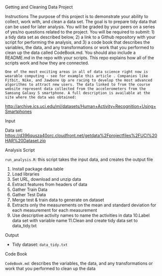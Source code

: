 
Getting and Cleaning Data Project


Instructions
	The purpose of this project is to demonstrate your ability to collect, work with, and clean a data set. The goal is to prepare tidy data that can be used for later analysis. You will be graded by your peers on a series of yes/no questions related to the project. You will be required to submit: 1) a tidy data set as described below, 2) a link to a Github repository with your script for performing the analysis, and 3) a code book that describes the variables, the data, and any transformations or work that you performed to clean up the data called CodeBook.md. You should also include a README.md in the repo with your scripts. This repo explains how all of the scripts work and how they are connected.

	One of the most exciting areas in all of data science right now is wearable computing - see for example this article . Companies like Fitbit, Nike, and Jawbone Up are racing to develop the most advanced algorithms to attract new users. The data linked to from the course website represent data collected from the accelerometers from the Samsung Galaxy S smartphone. A full description is available at the site where the data was obtained:

http://archive.ics.uci.edu/ml/datasets/Human+Activity+Recognition+Using+Smartphones
	
Input

Data set: https://d396qusza40orc.cloudfront.net/getdata%2Fprojectfiles%2FUCI%20HAR%20Dataset.zip 


Analysis Script

`run_analysis.R`: this script takes the input data, and creates the output file 

1. Install package data.table
2. Load libraries
3. Set URL, download and unzip data
4. Extract features from headers of data
5. Gather Train Data
6. Gather Test Data
7. Merge test & train data to generate on dataset
8. Extracts only the measurements on the mean and standard deviation for each measurement for each measurement
9. Use descriptive activity names to name the activities in data
10.Label data set with variable name
11.Clean and create tidy data set to data_tidy.txt


Output

* Tidy dataset: `data_tidy.txt`


Code Book

`CodeBook.md`: describes the variables, the data, and any transformations or work that you performed to clean up the data

